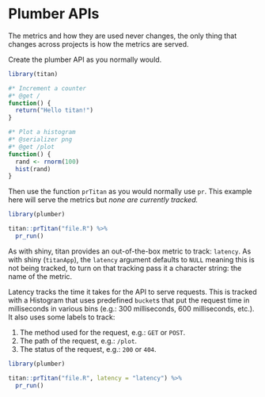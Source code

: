 # Plumber APIs

The metrics and how they are used never changes, the only thing that changes across projects is how the metrics are served.

Create the plumber API as you normally would.

```r
library(titan)

#* Increment a counter
#* @get /
function() {
  return("Hello titan!")
}

#* Plot a histogram
#* @serializer png
#* @get /plot
function() {
  rand <- rnorm(100)
  hist(rand)
}
```

Then use the function `prTitan` as you would normally use `pr`. This example here will serve the metrics but _none are currently tracked._

```r
library(plumber)

titan::prTitan("file.R") %>% 
  pr_run()
```

As with shiny, titan provides an out-of-the-box metric to track: `latency`. As with shiny (`titanApp`), the `latency` argument defaults to `NULL` meaning this is not being tracked, to turn on that tracking pass it a character string: the name of the metric.

Latency tracks the time it takes for the API to serve requests. This is tracked with a Histogram that uses predefined `bucket`s that put the request time in milliseconds in various bins (e.g.: 300 milliseconds, 600 milliseconds, etc.). It also uses some labels to track:

1. The method used for the request, e.g.: `GET` or `POST`.
2. The path of the request, e.g.: `/plot`.
3. The status of the request, e.g.: `200` or `404`.

```r
library(plumber)

titan::prTitan("file.R", latency = "latency") %>% 
  pr_run()
```
